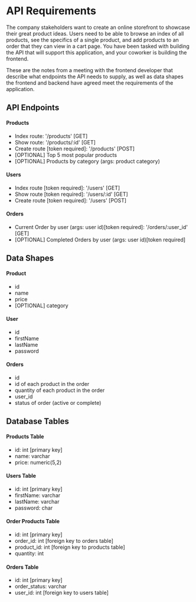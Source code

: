 # API Requirements

The company stakeholders want to create an online storefront to showcase their great product ideas. Users need to be able to browse an index of all products, see the specifics of a single product, and add products to an order that they can view in a cart page. You have been tasked with building the API that will support this application, and your coworker is building the frontend.

These are the notes from a meeting with the frontend developer that describe what endpoints the API needs to supply, as well as data shapes the frontend and backend have agreed meet the requirements of the application.

## API Endpoints

#### Products

- Index route: '/products' [GET]
- Show route: '/products/:id' [GET]
- Create route [token required]: '/products' [POST]
- [OPTIONAL] Top 5 most popular products
- [OPTIONAL] Products by category (args: product category)

#### Users

- Index route [token required]: '/users' [GET]
- Show route [token required]: '/users/:id' [GET]
- Create route [token required]: '/users' [POST]

#### Orders

- Current Order by user (args: user id)[token required]: '/orders/:user_id' [GET]
- [OPTIONAL] Completed Orders by user (args: user id)[token required]

## Data Shapes

#### Product

- id
- name
- price
- [OPTIONAL] category

#### User

- id
- firstName
- lastName
- password

#### Orders

- id
- id of each product in the order
- quantity of each product in the order
- user_id
- status of order (active or complete)

## Database Tables

#### Products Table

- id: int [primary key]
- name: varchar
- price: numeric(5,2)

#### Users Table

- id: int [primary key]
- firstName: varchar
- lastName: varchar
- password: char

#### Order Products Table

- id: int [primary key]
- order_id: int [foreign key to orders table]
- product_id: int [foreign key to products table]
- quantity: int

#### Orders Table

- id: int [primary key]
- order_status: varchar
- user_id: int [foreign key to users table]
